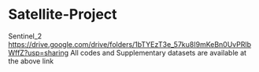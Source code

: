 # Satellite-Project
Sentinel_2 
https://drive.google.com/drive/folders/1bTYEzT3e_57ku8I9mKeBn0UvPRlbWffZ?usp=sharing
All codes and Supplementary datasets are   available at the above  link 
